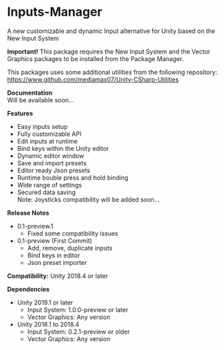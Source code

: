 # Inputs-Manager
A new customizable and dynamic Input alternative for Unity based on the New Input System

<b>Important!</b> This package requires the New Input System and the Vector Graphics packages to be installed from the Package Manager.

This packages uses some additional utilities from the following repository: https://www.github.com/mediamax07/Unity-CSharp-Utilities

<b>Documentation</b><br/>
Will be available soon...

<b>Features</b>
- Easy inputs setup
- Fully customizable API
- Edit inputs at runtime
- Bind keys within the Unity editor
- Dynamic editor window
- Save and import presets
- Editor ready Json presets
- Runtime bouble press and hold binding
- Wide range of settings
- Secured data saving<br/>
Note: Joysticks compatibility will be added soon...

<b>Release Notes</b>
- 0.1-preview.1
  - Fixed some compatibility issues
- 0.1-preview (First Commit)<br/>
  - Add, remove, duplicate inputs
  - Bind keys in editor
  - Json preset importer

<b>Compatibility:</b> Unity 2018.4 or later

<b>Dependencies</b>
- Unity 2019.1 or later
  - Input System: 1.0.0-preview or later
  - Vector Graphics: Any version
- Unity 2018.1 to 2018.4
  - Input System: 0.2.1-preview or older
  - Vector Graphics: Any version
